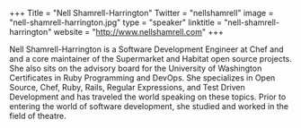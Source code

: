 +++
Title = "Nell Shamrell-Harrington"
Twitter = "nellshamrell"
image = "nell-shamrell-harrington.jpg"
type = "speaker"
linktitle = "nell-shamrell-harrington"
website = "http://www.nellshamrell.com"
+++

Nell Shamrell-Harrington is a Software Development Engineer at Chef and and a core maintainer of the Supermarket and Habitat open source projects. She also sits on the advisory board for the University of Washington Certificates in Ruby Programming and DevOps. She specializes in Open Source, Chef, Ruby, Rails, Regular Expressions, and Test Driven Development and has traveled the world speaking on these topics. Prior to entering the world of software development, she studied and worked in the field of theatre.
